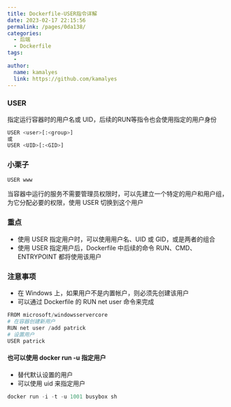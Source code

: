 ```yaml
---
title: Dockerfile-USER指令详解
date: 2023-02-17 22:15:56
permalink: /pages/0da138/
categories:
  - 后端
  - Dockerfile
tags:
  - 
author: 
  name: kamalyes
  link: https://github.com/kamalyes
---
```

### USER
指定运行容器时的用户名或 UID，后续的RUN等指令也会使用指定的用户身份
```python
USER <user>[:<group>] 
或
USER <UID>[:<GID>]
```

### 小栗子
```python
USER www
```
当容器中运行的服务不需要管理员权限时，可以先建立一个特定的用户和用户组，为它分配必要的权限，使用 USER 切换到这个用户

### 重点

- 使用 USER 指定用户时，可以使用用户名、UID 或 GID，或是两者的组合
- 使用 USER 指定用户后，Dockerfile 中后续的命令 RUN、CMD、ENTRYPOINT 都将使用该用户

### 注意事项

- 在 Windows 上，如果用户不是内置帐户，则必须先创建该用户
- 可以通过 Dockerfile 的 RUN net user 命令来完成

```python
FROM microsoft/windowsservercore
# 在容器创建新用户
RUN net user /add patrick
# 设置用户
USER patrick
```

#### 也可以使用 docker run -u 指定用户

- 替代默认设置的用户
- 可以使用 uid 来指定用户

```python
docker run -i -t -u 1001 busybox sh
```
